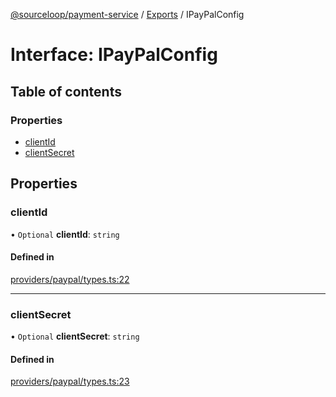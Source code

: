 [@sourceloop/payment-service](../README.md) / [Exports](../modules.md) / IPayPalConfig

# Interface: IPayPalConfig

## Table of contents

### Properties

- [clientId](IPayPalConfig.md#clientid)
- [clientSecret](IPayPalConfig.md#clientsecret)

## Properties

### clientId

• `Optional` **clientId**: `string`

#### Defined in

[providers/paypal/types.ts:22](https://github.com/sourcefuse/loopback4-microservice-catalog/blob/089fc2dc0/services/payment-service/src/providers/paypal/types.ts#L22)

___

### clientSecret

• `Optional` **clientSecret**: `string`

#### Defined in

[providers/paypal/types.ts:23](https://github.com/sourcefuse/loopback4-microservice-catalog/blob/089fc2dc0/services/payment-service/src/providers/paypal/types.ts#L23)
